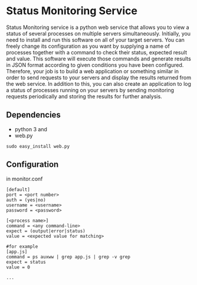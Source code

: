 # Status Monitoring Service
Status Monitoring service is a python web service that allows you to view a status of several processes on multiple servers simultaneously. Initially, you need to install and run this software on all of your target servers. You can freely change its configuration as you want by supplying a name of processes together with a command to check their status, expected result and value. This software will execute those commands and generate results in JSON format according to given conditions you have been configured. Therefore, your job is to build a web application or something similar in order to send requests to your servers and display the results returned from the web service. In addition to this, you can also create an application to log a status of processes running on your servers by sending monitoring requests periodically and storing the results for further analysis.

## Dependencies
- python 3
and
- web.py
```
sudo easy_install web.py
```

## Configuration
in monitor.conf
```
[default]
port = <port number>
auth = (yes|no)
username = <username>
password = <password>

[<process name>]
command = <any command-line>
expect = (output|error|status)
value = <expected value for matching>

#for example
[app.js]
command = ps auxww | grep app.js | grep -v grep
expect = status
value = 0

...
```


